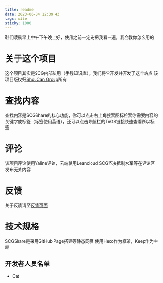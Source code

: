 ```yaml
---
title: readme
date: 2023-06-04 12:39:43
tags: site
sticky: 1000
---
```

鞋们凌晨早上中午下午晚上好，使用之前一定先把我看一遍，我会教你怎么用的
<!-- more -->
# 关于这个项目
这个项目其实是SCG内部私用（手残知识库），我们将它开发并开发了这个站点
该项目版权归[ShouCan Group](https://shoucangroup.github.io)所有
# 查找内容
查找内容是SCGShare的核心功能，你可以点击右上角搜索图标检索你需要内容的关键字或标签（标签使用英语），还可以点击导航栏的TAGS链接快速查看所以标签

# 评论
该项目评论使用Valine评论，云端使用Leancloud
SCG坚决抵制水军等在评论区发布无关内容

# 反馈
关于反馈请至[反馈页面](feedback.html)

# 技术规格
SCGShare是采用GitHub Page搭建等静态网页
使用Hexo作为框架，Keep作为主题
## 开发者人员名单
- Cat